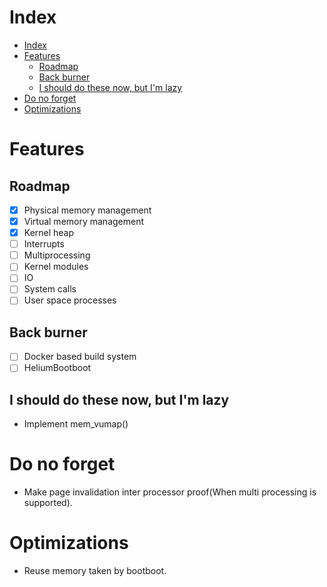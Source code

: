 # Index
- [Index](#index)
- [Features](#features)
  - [Roadmap](#roadmap)
  - [Back burner](#back-burner)
  - [I should do these now, but I'm lazy](#i-should-do-these-now-but-im-lazy)
- [Do no forget](#do-no-forget)
- [Optimizations](#optimizations)

# Features
## Roadmap
* [X] Physical memory management
* [X] Virtual memory management
* [X] Kernel heap
* [ ] Interrupts
* [ ] Multiprocessing
* [ ] Kernel modules
* [ ] IO
* [ ] System calls
* [ ] User space processes

## Back burner
* [ ] Docker based build system
* [ ] HeliumBootboot

## I should do these now, but I'm lazy
* Implement mem_vumap()

# Do no forget
* Make page invalidation inter processor proof(When multi processing is
  supported).

# Optimizations
* Reuse memory taken by bootboot.
